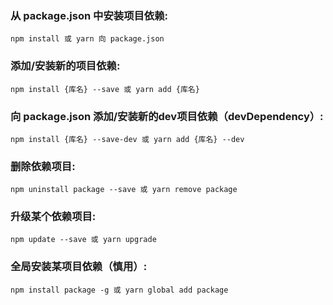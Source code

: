 ### 从 package.json 中安装项目依赖: 
`npm install 或 yarn 向 package.json`

### 添加/安装新的项目依赖: 
`npm install {库名} --save 或 yarn add {库名}`

### 向 package.json 添加/安装新的dev项目依赖（devDependency）: 
`npm install {库名} --save-dev 或 yarn add {库名} --dev `

### 删除依赖项目: 
`npm uninstall package --save 或 yarn remove package`

### 升级某个依赖项目: 
`npm update --save 或 yarn upgrade`

### 全局安装某项目依赖（慎用）: 
`npm install package -g 或 yarn global add package`